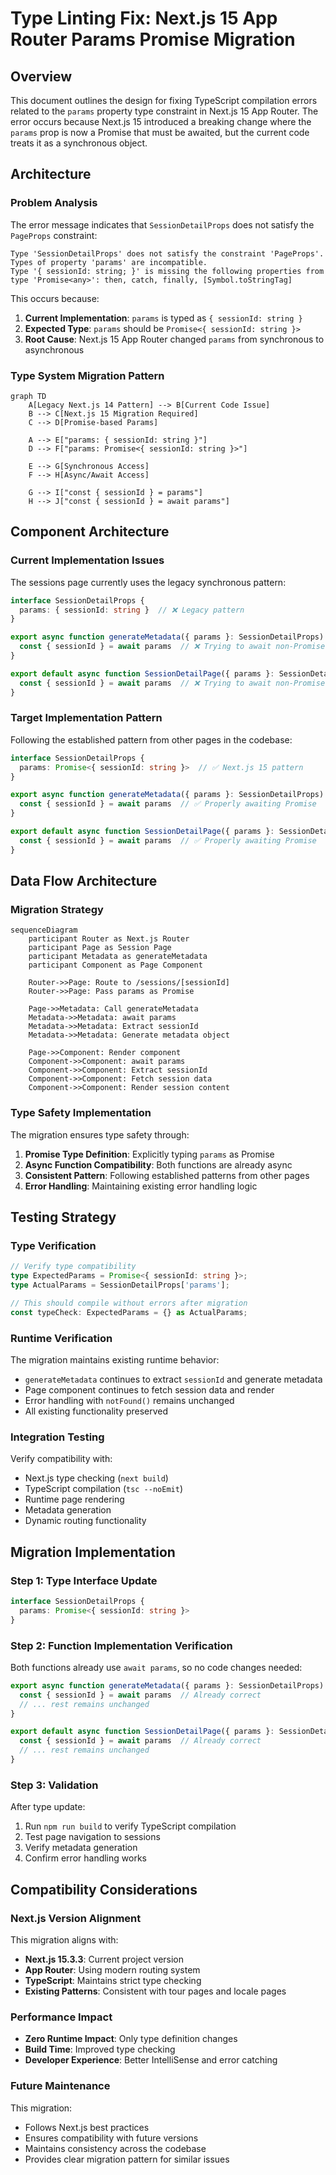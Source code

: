 # Type Linting Fix: Next.js 15 App Router Params Promise Migration

## Overview

This document outlines the design for fixing TypeScript compilation errors related to the `params` property type constraint in Next.js 15 App Router. The error occurs because Next.js 15 introduced a breaking change where the `params` prop is now a Promise that must be awaited, but the current code treats it as a synchronous object.

## Architecture

### Problem Analysis

The error message indicates that `SessionDetailProps` does not satisfy the `PageProps` constraint:

```
Type 'SessionDetailProps' does not satisfy the constraint 'PageProps'.
Types of property 'params' are incompatible.
Type '{ sessionId: string; }' is missing the following properties from type 'Promise<any>': then, catch, finally, [Symbol.toStringTag]
```

This occurs because:
1. **Current Implementation**: `params` is typed as `{ sessionId: string }`
2. **Expected Type**: `params` should be `Promise<{ sessionId: string }>`
3. **Root Cause**: Next.js 15 App Router changed `params` from synchronous to asynchronous

### Type System Migration Pattern

```mermaid
graph TD
    A[Legacy Next.js 14 Pattern] --> B[Current Code Issue]
    B --> C[Next.js 15 Migration Required]
    C --> D[Promise-based Params]
    
    A --> E["params: { sessionId: string }"]
    D --> F["params: Promise<{ sessionId: string }>"]
    
    E --> G[Synchronous Access]
    F --> H[Async/Await Access]
    
    G --> I["const { sessionId } = params"]
    H --> J["const { sessionId } = await params"]
```

## Component Architecture

### Current Implementation Issues

The sessions page currently uses the legacy synchronous pattern:

```typescript
interface SessionDetailProps {
  params: { sessionId: string }  // ❌ Legacy pattern
}

export async function generateMetadata({ params }: SessionDetailProps) {
  const { sessionId } = await params  // ❌ Trying to await non-Promise
}

export default async function SessionDetailPage({ params }: SessionDetailProps) {
  const { sessionId } = await params  // ❌ Trying to await non-Promise
}
```

### Target Implementation Pattern

Following the established pattern from other pages in the codebase:

```typescript
interface SessionDetailProps {
  params: Promise<{ sessionId: string }>  // ✅ Next.js 15 pattern
}

export async function generateMetadata({ params }: SessionDetailProps) {
  const { sessionId } = await params  // ✅ Properly awaiting Promise
}

export default async function SessionDetailPage({ params }: SessionDetailProps) {
  const { sessionId } = await params  // ✅ Properly awaiting Promise
}
```

## Data Flow Architecture

### Migration Strategy

```mermaid
sequenceDiagram
    participant Router as Next.js Router
    participant Page as Session Page
    participant Metadata as generateMetadata
    participant Component as Page Component
    
    Router->>Page: Route to /sessions/[sessionId]
    Router->>Page: Pass params as Promise
    
    Page->>Metadata: Call generateMetadata
    Metadata->>Metadata: await params
    Metadata->>Metadata: Extract sessionId
    Metadata->>Metadata: Generate metadata object
    
    Page->>Component: Render component
    Component->>Component: await params
    Component->>Component: Extract sessionId
    Component->>Component: Fetch session data
    Component->>Component: Render session content
```

### Type Safety Implementation

The migration ensures type safety through:

1. **Promise Type Definition**: Explicitly typing `params` as Promise
2. **Async Function Compatibility**: Both functions are already async
3. **Consistent Pattern**: Following established patterns from other pages
4. **Error Handling**: Maintaining existing error handling logic

## Testing Strategy

### Type Verification

```typescript
// Verify type compatibility
type ExpectedParams = Promise<{ sessionId: string }>;
type ActualParams = SessionDetailProps['params'];

// This should compile without errors after migration
const typeCheck: ExpectedParams = {} as ActualParams;
```

### Runtime Verification

The migration maintains existing runtime behavior:
- `generateMetadata` continues to extract `sessionId` and generate metadata
- Page component continues to fetch session data and render
- Error handling with `notFound()` remains unchanged
- All existing functionality preserved

### Integration Testing

Verify compatibility with:
- Next.js type checking (`next build`)
- TypeScript compilation (`tsc --noEmit`)
- Runtime page rendering
- Metadata generation
- Dynamic routing functionality

## Migration Implementation

### Step 1: Type Interface Update

```typescript
interface SessionDetailProps {
  params: Promise<{ sessionId: string }>
}
```

### Step 2: Function Implementation Verification

Both functions already use `await params`, so no code changes needed:

```typescript
export async function generateMetadata({ params }: SessionDetailProps) {
  const { sessionId } = await params  // Already correct
  // ... rest remains unchanged
}

export default async function SessionDetailPage({ params }: SessionDetailProps) {
  const { sessionId } = await params  // Already correct
  // ... rest remains unchanged
}
```

### Step 3: Validation

After type update:
1. Run `npm run build` to verify TypeScript compilation
2. Test page navigation to sessions
3. Verify metadata generation
4. Confirm error handling works

## Compatibility Considerations

### Next.js Version Alignment

This migration aligns with:
- **Next.js 15.3.3**: Current project version
- **App Router**: Using modern routing system
- **TypeScript**: Maintains strict type checking
- **Existing Patterns**: Consistent with tour pages and locale pages

### Performance Impact

- **Zero Runtime Impact**: Only type definition changes
- **Build Time**: Improved type checking
- **Developer Experience**: Better IntelliSense and error catching

### Future Maintenance

This migration:
- Follows Next.js best practices
- Ensures compatibility with future versions
- Maintains consistency across the codebase
- Provides clear migration pattern for similar issues